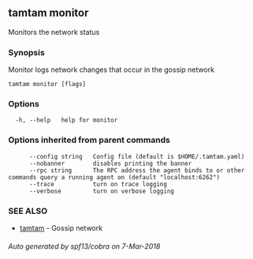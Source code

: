 ## tamtam monitor

Monitors the network status

### Synopsis

Monitor logs network changes that occur in the gossip network

```
tamtam monitor [flags]
```

### Options

```
  -h, --help   help for monitor
```

### Options inherited from parent commands

```
      --config string   Config file (default is $HOME/.tamtam.yaml)
      --nobanner        disables printing the banner
      --rpc string      The RPC address the agent binds to or other commands query a running agent on (default "localhost:6262")
      --trace           turn on trace logging
      --verbose         turn on verbose logging
```

### SEE ALSO

* [tamtam](tamtam.md)	 - Gossip network

###### Auto generated by spf13/cobra on 7-Mar-2018
